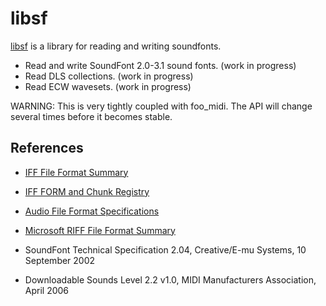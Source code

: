 
# libsf

[libsf](https://github.com/stuerp/libsf) is a library for reading and writing soundfonts.

* Read and write SoundFont 2.0-3.1 sound fonts. (work in progress)
* Read DLS collections. (work in progress)
* Read ECW wavesets. (work in progress)

WARNING: This is very tightly coupled with foo_midi. The API will change several times before it becomes stable.

## References

* [IFF File Format Summary](https://www.fileformat.info/format/iff/egff.htm)
* [IFF FORM and Chunk Registry](https://wiki.amigaos.net/wiki/IFF_FORM_and_Chunk_Registry)
* [Audio File Format Specifications](https://www.mmsp.ece.mcgill.ca/Documents/AudioFormats/WAVE/WAVE.html)

* [Microsoft RIFF File Format Summary](https://www.fileformat.info/format/riff/egff.htm)

* SoundFont Technical Specification 2.04, Creative/E-mu Systems, 10 September 2002
* Downloadable Sounds Level 2.2 v1.0, MIDI Manufacturers Association, April 2006
